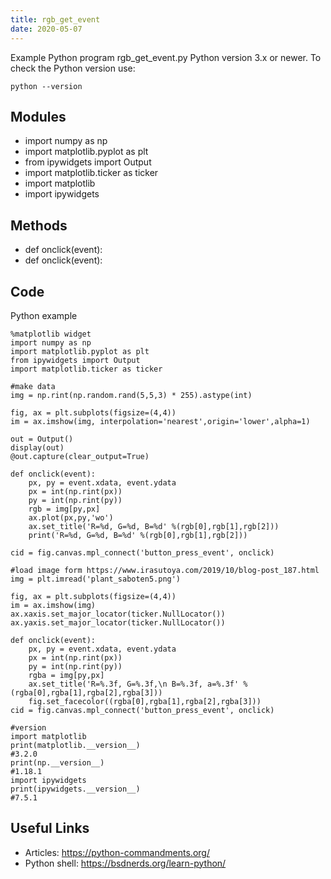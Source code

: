 ```yaml
---
title: rgb_get_event
date: 2020-05-07
---
```

Example Python program rgb_get_event.py
Python version 3.x or newer.
To check the Python version use:

    python --version

## Modules

* import numpy as np
* import matplotlib.pyplot as plt
* from ipywidgets import Output
* import matplotlib.ticker as ticker
* import matplotlib
* import ipywidgets

## Methods

* def onclick(event):
* def onclick(event):

## Code

Python example

    %matplotlib widget
    import numpy as np
    import matplotlib.pyplot as plt
    from ipywidgets import Output
    import matplotlib.ticker as ticker
    
    #make data
    img = np.rint(np.random.rand(5,5,3) * 255).astype(int)
    
    fig, ax = plt.subplots(figsize=(4,4))
    im = ax.imshow(img, interpolation='nearest',origin='lower',alpha=1)
    
    out = Output()
    display(out)
    @out.capture(clear_output=True)
    
    def onclick(event):
        px, py = event.xdata, event.ydata
        px = int(np.rint(px))
        py = int(np.rint(py))
        rgb = img[py,px]    
        ax.plot(px,py,'wo')
        ax.set_title('R=%d, G=%d, B=%d' %(rgb[0],rgb[1],rgb[2]))
        print('R=%d, G=%d, B=%d' %(rgb[0],rgb[1],rgb[2]))
        
    cid = fig.canvas.mpl_connect('button_press_event', onclick)
    
    #load image form https://www.irasutoya.com/2019/10/blog-post_187.html
    img = plt.imread('plant_saboten5.png')
    
    fig, ax = plt.subplots(figsize=(4,4))
    im = ax.imshow(img)
    ax.xaxis.set_major_locator(ticker.NullLocator())
    ax.yaxis.set_major_locator(ticker.NullLocator())
    
    def onclick(event):
        px, py = event.xdata, event.ydata
        px = int(np.rint(px))
        py = int(np.rint(py))
        rgba = img[py,px]    
        ax.set_title('R=%.3f, G=%.3f,\n B=%.3f, a=%.3f' %(rgba[0],rgba[1],rgba[2],rgba[3]))
        fig.set_facecolor((rgba[0],rgba[1],rgba[2],rgba[3]))
    cid = fig.canvas.mpl_connect('button_press_event', onclick)
    
    #version
    import matplotlib
    print(matplotlib.__version__)
    #3.2.0
    print(np.__version__)
    #1.18.1
    import ipywidgets
    print(ipywidgets.__version__)
    #7.5.1
     

## Useful Links

- Articles: https://python-commandments.org/
- Python shell: https://bsdnerds.org/learn-python/
